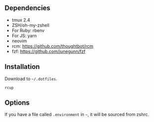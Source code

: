 ## Dependencies

- tmux 2.4
- ZSH/oh-my-zshell
- For Ruby: rbenv
- For JS: yarn
- neovim
- rcm: https://github.com/thoughtbot/rcm
- fzf: https://github.com/junegunn/fzf

## Installation

Download to `~/.dotfiles`.

```
rcup
```

## Options

If you have a file called `.environment` in `~`, it will be sourced from zshrc.

